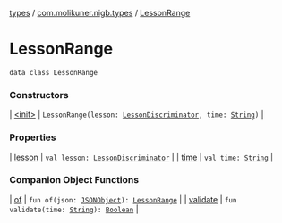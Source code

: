 [types](../../index.md) / [com.molikuner.nigb.types](../index.md) / [LessonRange](./index.md)

# LessonRange

`data class LessonRange`

### Constructors

| [&lt;init&gt;](-init-.md) | `LessonRange(lesson: `[`LessonDiscriminator`](../-lesson-discriminator/index.md)`, time: `[`String`](https://kotlinlang.org/api/latest/jvm/stdlib/kotlin/-string/index.html)`)` |

### Properties

| [lesson](lesson.md) | `val lesson: `[`LessonDiscriminator`](../-lesson-discriminator/index.md) |
| [time](time.md) | `val time: `[`String`](https://kotlinlang.org/api/latest/jvm/stdlib/kotlin/-string/index.html) |

### Companion Object Functions

| [of](of.md) | `fun of(json: `[`JSONObject`](https://developer.android.com/reference/org/json/JSONObject.html)`): `[`LessonRange`](./index.md) |
| [validate](validate.md) | `fun validate(time: `[`String`](https://kotlinlang.org/api/latest/jvm/stdlib/kotlin/-string/index.html)`): `[`Boolean`](https://kotlinlang.org/api/latest/jvm/stdlib/kotlin/-boolean/index.html) |

